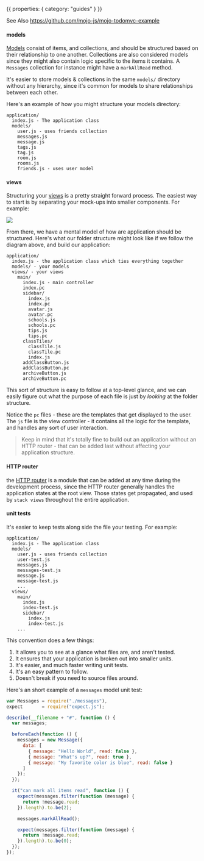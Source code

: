 {{
  properties: {
    category: "guides"
  }
}}


See Also https://github.com/mojo-js/mojo-todomvc-example

#### models

[Models](/docs/api/modelsbase) consist of items, and collections, and should be structured based on their relationship to one another. Collections are also considered models since they might also contain logic specific to the items it contains. A `Messages` collection for instance might have a `markAllRead` method.

It's easier to store models & collections in the same `models/` directory without any hierarchy, since it's common for models to share relationships between each other. 

Here's an example of how you might structure your models directory:

```
application/
  index.js - The application class
  models/
    user.js - uses friends collection
    messages.js
    message.js
    tags.js
    tag.js
    room.js
    rooms.js
    friends.js - uses user model
```

#### views

Structuring your [views](/docs/api/viewsbase) is a pretty straight forward process. The easiest way to start is by separating your mock-ups into smaller components. For example:

<img src="/docs/planning.png"></img>

From there, we have a mental model of how are application should be structured. Here's what our folder structure might look like if we follow the diagram above, and build our application:

```
application/
  index.js - the application class which ties everything together
  models/ - your models
  views/ - your views
    main/
      index.js - main controller
      index.pc
      sidebar/
        index.js
        index.pc
        avatar.js
        avatar.pc
        schools.js
        schools.pc
        tips.js
        tips.pc
      classTiles/
        classTile.js
        classTile.pc
        index.js
      addClassButton.js
      addClassButton.pc
      archiveButton.js
      archiveButton.pc
```

This sort of structure is easy to follow at a top-level glance, and we can easily figure out what the purpose of each file is just by *looking* at the folder structure.

Notice the `pc` files - these are the templates that get displayed to the user. The `js` file is the view controller - it contains all the logic for the template, and handles any sort of user interaction. 

<!--
TODO - explain index.js
-->

> Keep in mind that it's totally fine to build out an application without an HTTP router - that can be added last without affecting your application structure.

#### HTTP router

the [HTTP router](/docs/api/router) is a module that can be added at any time during the development process, since the HTTP router generally handles the application states at the root view. Those states get propagated, and used by `stack views` throughout the entire application. 

<!--
TODO - show how to structure this stuff
-->


#### unit tests

It's easier to keep tests along side the file your testing. For example:

```
application/
  index.js - The application class
  models/
    user.js - uses friends collection
    user-test.js
    messages.js
    messages-test.js
    message.js
    message-test.js
    ...
  views/
    main/
      index.js
      index-test.js
      sidebar/
        index.js
        index-test.js
    ...
```

This convention does a few things:

1. It allows you to see at a glance what files are, and aren't tested.
2. It ensures that your application is broken out into smaller units.
3. It's easier, and much faster writing unit tests.
4. It's an easy pattern to follow.
5. Doesn't break if you need to source files around.

Here's an short example of a `messages` model unit test:

```javascript
var Messages = require("./messages"),
expect       = require("expect.js");

describe(__filename + "#", function () {
  var messages;

  beforeEach(function () {
    messages = new Message({
      data: [
        { message: "Hello World", read: false },
        { message: "What's up?", read: true },
        { message: "My favorite color is blue", read: false }
      ]
    });
  });

  it("can mark all items read", function () {
    expect(messages.filter(function (message) {
      return !message.read;
    }).length).to.be(2);

    messages.markAllRead();

    expect(messages.filter(function (message) {
      return !message.read;
    }).length).to.be(0);
  });
});
```

<!--

TODO

#### components

#### tests

-->

<!--
#### models


#### HTTP Router


The HTTP router can be added at any part during 
-->




